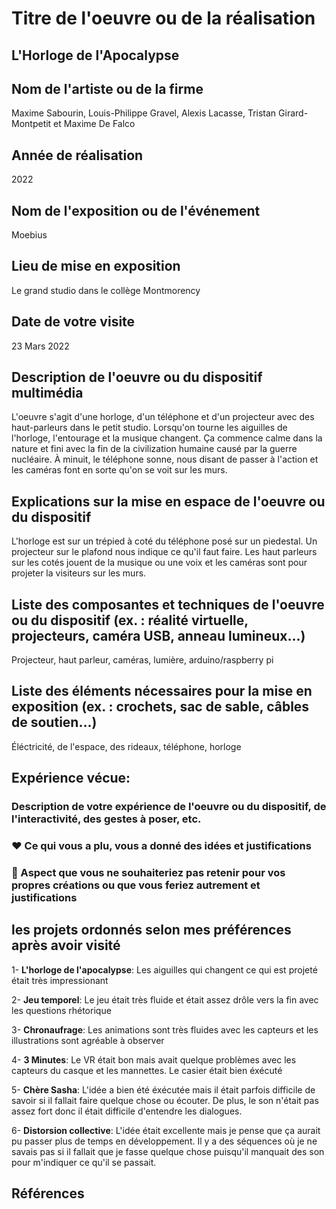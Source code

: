   # Titre de l'oeuvre ou de la réalisation

  ## L'Horloge de l'Apocalypse

  ## Nom de l'artiste ou de la firme
  
  Maxime Sabourin, Louis-Philippe Gravel, Alexis Lacasse, Tristan Girard-Montpetit et Maxime De Falco
  

  ## Année de réalisation
  
  2022

  ## Nom de l'exposition ou de l'événement
  
  Moebius

  ## Lieu de mise en exposition
  
  Le grand studio dans le collège Montmorency

  ## Date de votre visite
  
  23 Mars 2022

  ## Description de l'oeuvre ou du dispositif multimédia 
  
  L'oeuvre s'agit d'une horloge, d'un téléphone et d'un projecteur avec des haut-parleurs dans le petit studio. Lorsqu'on tourne les aiguilles de l'horloge, l'entourage et la musique changent. Ça commence calme dans la nature et fini avec la fin de la civilization humaine causé par la guerre nucléaire. À minuit, le téléphone sonne, nous disant de passer à l'action et les caméras font en sorte qu'on se voit sur les murs.

  ## Explications sur la mise en espace de l'oeuvre ou du dispositif
  
  L'horloge est sur un trépied à coté du téléphone posé sur un piedestal. Un projecteur sur le plafond nous indique ce qu'il faut faire. Les haut parleurs sur les cotés jouent de la musique ou une voix et les caméras sont pour projeter la visiteurs sur les murs.

  ## Liste des composantes et techniques de l'oeuvre ou du dispositif (ex. : réalité virtuelle, projecteurs, caméra USB, anneau lumineux...)
  
  Projecteur, haut parleur, caméras, lumière, arduino/raspberry pi

  ##  Liste des éléments nécessaires pour la mise en exposition (ex. : crochets, sac de sable, câbles de soutien...)
  
  Éléctricité, de l'espace, des rideaux, téléphone, horloge

  ##  Expérience vécue:

  ### Description de votre expérience de l'oeuvre ou du dispositif, de l'interactivité, des gestes à poser, etc.

  ### ❤️ Ce qui vous a plu, vous a donné des idées et justifications

  ###  🤔 Aspect que vous ne souhaiteriez pas retenir pour vos propres créations ou que vous feriez autrement et justifications

  ## les projets ordonnés selon mes préférences après avoir visité

  1- **L'horloge de l'apocalypse**: Les aiguilles qui changent ce qui est projeté était très impressionant

  2- **Jeu temporel**: Le jeu était très fluide et était assez drôle vers la fin avec les questions rhétorique

  3- **Chronaufrage**: Les animations sont très fluides avec les capteurs et les illustrations sont agréable à observer

  4- **3 Minutes**: Le VR était bon mais avait quelque problèmes avec les capteurs du casque et les mannettes. Le casier était bien éxécuté

  5- **Chère Sasha**: L'idée a bien été éxécutée mais il était parfois difficile de savoir si il fallait faire quelque chose ou écouter. De plus, le son n'était pas assez fort donc il était difficile d'entendre les dialogues.

  6- **Distorsion collective**: L'idée était excellente mais je pense que ça aurait pu passer plus de temps en développement. Il y a des séquences où je ne savais pas si il fallait que je fasse quelque chose puisqu'il manquait des son pour m'indiquer ce qu'il se passait.

  


  ## Références
